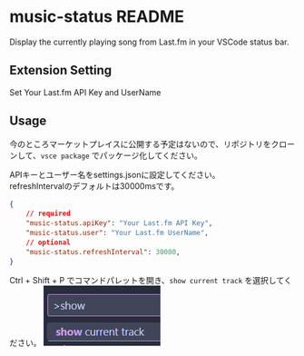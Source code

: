 # music-status README

Display the currently playing song from Last.fm in your VSCode status bar.

## Extension Setting

Set Your Last.fm API Key and UserName

## Usage

今のところマーケットプレイスに公開する予定はないので、リポジトリをクローンして、`vsce package` でパッケージ化してください。

APIキーとユーザー名をsettings.jsonに設定してください。  
refreshIntervalのデフォルトは30000msです。

```json
{
    // required
    "music-status.apiKey": "Your Last.fm API Key",
    "music-status.user": "Your Last.fm UserName",
    // optional
    "music-status.refreshInterval": 30000,
}
```

Ctrl + Shift + P でコマンドパレットを開き、`show current track` を選択してください。
![csp](https://raw.githubusercontent.com/Sigumaa/vscode-music-status/main/image.png)
